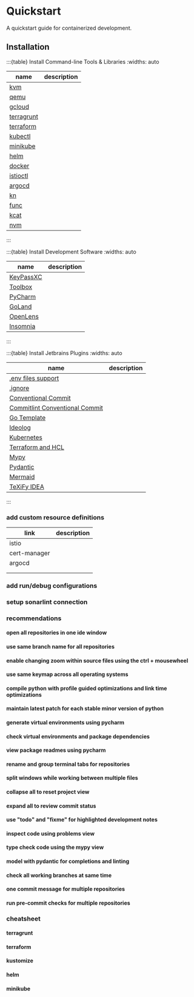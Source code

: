 # Quickstart

A quickstart guide for containerized development.

## Installation

:::{table} Install Command-line Tools & Libraries
:widths: auto

| name           | description |
|----------------|-------------|
| [kvm]()        |             |
| [qemu]()       |             |
| [gcloud]()     |             |
| [terragrunt]() |             |
| [terraform]()  |             |
| [kubectl]()    |             |
| [minikube]()   |             |
| [helm]()       |             | 
| [docker]()     |             |
| [istioctl]()   |             |
| [argocd]()     |             |
| [kn]()         |             |
| [func]()       |             |
| [kcat]()       |             |
| [nvm]()        |             |
:::

:::{table} Install Development Software
:widths: auto

| name          | description |
|---------------|-------------|
| [KeyPassXC]() |             |
| [Toolbox]()   |             |
| [PyCharm]()   |             |
| [GoLand]()    |             |
| [OpenLens]()  |             |
| [Insomnia]()  |             |
:::

:::{table} Install Jetbrains Plugins
:widths: auto

| name                                                                                                        | description |
|-------------------------------------------------------------------------------------------------------------|-------------|
| [.env files support](https://plugins.jetbrains.com/plugin/9525--env-files-support)                          |             |
| [.ignore](https://plugins.jetbrains.com/plugin/7495--ignore)                                                |             |
| [Conventional Commit](https://plugins.jetbrains.com/plugin/13389-conventional-commit)                       |             |
| [Commitlint Conventional Commit](https://plugins.jetbrains.com/plugin/14046-commitlint-conventional-commit) |             |
| [Go Template](https://plugins.jetbrains.com/plugin/10581-go-template)                                       |             |
| [Ideolog](https://plugins.jetbrains.com/plugin/9746-ideolog)                                                |             |
| [Kubernetes](https://plugins.jetbrains.com/plugin/10485-kubernetes)                                         |             |
| [Terraform and HCL](https://plugins.jetbrains.com/plugin/7808-terraform-and-hcl)                            |             |
| [Mypy](https://plugins.jetbrains.com/plugin/11086-mypy)                                                     |             |
| [Pydantic](https://plugins.jetbrains.com/plugin/12861-pydantic)                                             |             |
| [Mermaid](https://plugins.jetbrains.com/plugin/20146-mermaid)                                               |             |
| [TeXiFy IDEA](https://plugins.jetbrains.com/plugin/9473-texify-idea)                                        |             |
:::

### add custom resource definitions

[//]: # (todo)

| link         | description |
|--------------|-------------|
| istio        |             |
| cert-manager |             |
| argocd       |             |
|              |             |
|              |             |

### add run/debug configurations

[//]: # (todo)

### setup sonarlint connection

[//]: # (todo)

### recommendations

#### open all repositories in one ide window

[//]: # (todo)

#### use same branch name for all repositories

[//]: # (todo)

#### enable changing zoom within source files using the ctrl + mousewheel

[//]: # (todo)

#### use same keymap across all operating systems

[//]: # (todo)

#### compile python with profile guided optimizations and link time optimizations

[//]: # (todo)

#### maintain latest patch for each stable minor version of python

[//]: # (todo)

#### generate virtual environments using pycharm

[//]: # (todo)

#### check virtual environments and package dependencies

[//]: # (todo)

#### view package readmes using pycharm

[//]: # (todo)

#### rename and group terminal tabs for repositories

[//]: # (todo)

#### split windows while working between multiple files

[//]: # (todo)

#### collapse all to reset project view

[//]: # (todo)

#### expand all to review commit status

[//]: # (todo)

#### use "todo" and "fixme" for highlighted development notes

[//]: # (todo)

#### inspect code using problems view

[//]: # (todo)

#### type check code using the mypy view

[//]: # (todo)

#### model with pydantic for completions and linting

[//]: # (todo)

#### check all working branches at same time

[//]: # (todo)

#### one commit message for multiple repositories

[//]: # (todo)

#### run pre-commit checks for multiple repositories

[//]: # (todo)

### cheatsheet

[//]: # (todo)

#### terragrunt

[//]: # (todo)

#### terraform

[//]: # (todo)

#### kustomize

[//]: # (todo)

#### helm

[//]: # (todo)

#### minikube

[//]: # (todo)